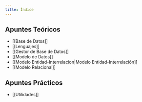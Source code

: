 ```yaml
---
title: Índice
---
```


## Apuntes Teóricos

- [[Base de Datos]]
- [[Lenguajes]]
- [[Gestor de Base de Datos]]
- [[Modelo de Datos]]
- [[Modelo Entidad-Interrelacion|Modelo Entidad-Interrelación]]
- [[Modelo Relacional]]

## Apuntes Prácticos

- [[Utilidades]]
